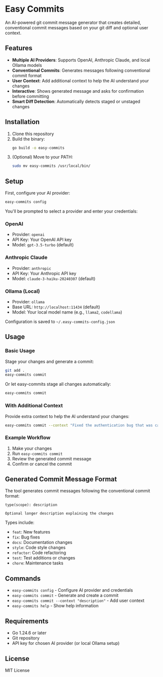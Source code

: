 # Easy Commits

An AI-powered git commit message generator that creates detailed, conventional commit messages based on your git diff and optional user context.

## Features

- **Multiple AI Providers**: Supports OpenAI, Anthropic Claude, and local Ollama models
- **Conventional Commits**: Generates messages following conventional commit format
- **User Context**: Add additional context to help the AI understand your changes
- **Interactive**: Shows generated message and asks for confirmation before committing
- **Smart Diff Detection**: Automatically detects staged or unstaged changes

## Installation

1. Clone this repository
2. Build the binary:
   ```bash
   go build -o easy-commits
   ```
3. (Optional) Move to your PATH:
   ```bash
   sudo mv easy-commits /usr/local/bin/
   ```

## Setup

First, configure your AI provider:

```bash
easy-commits config
```

You'll be prompted to select a provider and enter your credentials:

### OpenAI
- Provider: `openai`
- API Key: Your OpenAI API key
- Model: `gpt-3.5-turbo` (default)

### Anthropic Claude
- Provider: `anthropic`
- API Key: Your Anthropic API key
- Model: `claude-3-haiku-20240307` (default)

### Ollama (Local)
- Provider: `ollama`
- Base URL: `http://localhost:11434` (default)
- Model: Your local model name (e.g., `llama2`, `codellama`)

Configuration is saved to `~/.easy-commits-config.json`

## Usage

### Basic Usage

Stage your changes and generate a commit:
```bash
git add .
easy-commits commit
```

Or let easy-commits stage all changes automatically:
```bash
easy-commits commit
```

### With Additional Context

Provide extra context to help the AI understand your changes:
```bash
easy-commits commit --context "Fixed the authentication bug that was causing login failures"
```

### Example Workflow

1. Make your changes
2. Run `easy-commits commit`
3. Review the generated commit message
4. Confirm or cancel the commit

## Generated Commit Message Format

The tool generates commit messages following the conventional commit format:

```
type(scope): description

Optional longer description explaining the changes
```

Types include:
- `feat`: New features
- `fix`: Bug fixes
- `docs`: Documentation changes
- `style`: Code style changes
- `refactor`: Code refactoring
- `test`: Test additions or changes
- `chore`: Maintenance tasks

## Commands

- `easy-commits config` - Configure AI provider and credentials
- `easy-commits commit` - Generate and create a commit
- `easy-commits commit --context "description"` - Add user context
- `easy-commits help` - Show help information

## Requirements

- Go 1.24.6 or later
- Git repository
- API key for chosen AI provider (or local Ollama setup)

## License

MIT License